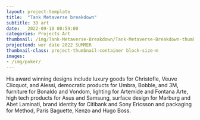 ```yaml
---
layout: project-template
title:  "Tank Metaverse breakdown"
subtitle: 3D art
date:   2022-09-10 00:59:00
categories: Projects Art
thumbnail: /img/Tank-Metaverse-Breakdown/Tank-Metaverse-Breakdown-thumbnail.png
projectend: wor date 2022 SUMMER
thumbnail-class: project-thumbnail-container block-size-m
images:
- /img/poker/
---
```


His award winning designs include luxury goods for Christofle, Veuve Clicquot, and Alessi, democratic products for Umbra, Bobble, and 3M, furniture for Bonaldo and Vondom, lighting for Artemide and Fontana Arte, high tech products for Asus and Samsung, surface design for Marburg and Abet Laminati, brand identity for Citibank and Sony Ericsson and packaging for Method, Paris Baguette, Kenzo and Hugo Boss.
